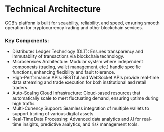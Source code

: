 # Technical Architecture

GCB’s platform is built for scalability, reliability, and speed, ensuring smooth operation for cryptocurrency trading and other blockchain services.&#x20;

### &#x20;Key Components:

* Distributed Ledger Technology (DLT): Ensures transparency and immutability of transactions via blockchain technology.
* Microservices Architecture: Modular system where independent components (trading, wallet management, etc.) handle specific functions, enhancing flexibility and fault tolerance.
* High-Performance APIs: RESTful and WebSocket APIs provide real-time data streaming and trade execution for both institutional and retail traders.
* Auto-Scaling Cloud Infrastructure: Cloud-based resources that automatically scale to meet fluctuating demand, ensuring uptime during high traffic.
* Multi-Currency Support: Seamless integration of multiple wallets to support trading of various digital assets.
* Real-Time Data Processing: Advanced data analytics and AI for real-time insights, predictive analytics, and risk management tools.
